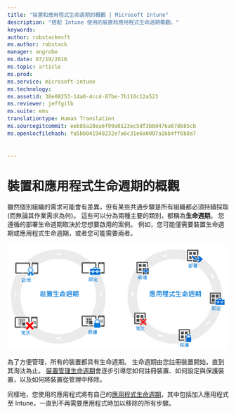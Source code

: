 ```yaml
---
title: "裝置和應用程式生命週期的概觀 | Microsoft Intune"
description: "搭配 Intune 使用的裝置和應用程式生命週期概觀。"
keywords: 
author: robstackmsft
ms.author: robstack
manager: angrobe
ms.date: 07/19/2016
ms.topic: article
ms.prod: 
ms.service: microsoft-intune
ms.technology: 
ms.assetid: 38e08253-14a0-4cc4-87be-7b110c12a523
ms.reviewer: jeffgilb
ms.suite: ems
translationtype: Human Translation
ms.sourcegitcommit: eeb85a28ea6f99a0123ec5df3b0d476a678b85cb
ms.openlocfilehash: fa5bb041949232e7a6c31e6a0007a16b4ff6b8a7


---
```


# <a name="overview-of-device-and-app-lifecycles"></a>裝置和應用程式生命週期的概觀

雖然個別組織的需求可能會有差異，但有某些共通步驟是所有組織都必須持續採取 (而無論其作業需求為何)。 這些可以分為兩種主要的類別，都稱為**生命週期**。 您遵循的部署生命週期取決於您想要啟用的案例。 例如，您可能僅需要裝置生命週期或應用程式生命週期，或者您可能需要兩者。

![MDM 和應用程式生命週期](./media/device-app-lifecycle.png "mobile device and app lifecycles")

為了方便管理，所有的裝置都具有生命週期。 生命週期由您註冊裝置開始，直到其淘汰為止。 [裝置管理生命週期](overview-of-device-lifecycle-in-microsoft-intune.md)會逐步引導您如何註冊裝置、如何設定與保護裝置，以及如何將裝置從管理中移除。

同樣地，您使用的應用程式將有自己的[應用程式生命週期](overview-of-app-lifecycle-in-microsoft-intune.md)，其中包括加入應用程式至 Intune，一直到不再需要應用程式時加以移除的所有步驟。



<!--HONumber=Nov16_HO5-->


